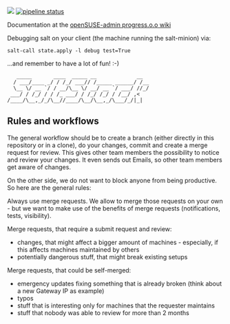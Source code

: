 <a href="https://en.opensuse.org/openSUSE:Heroes"><img src="https://img.shields.io/badge/openSUSE-Heroes-brightgreen.svg?logo=data%3Aimage%2Fpng%3Bbase64%2CiVBORw0KGgoAAAANSUhEUgAAABAAAAAQCAMAAAAoLQ9TAAAAk1BMVEUAAABmmQCR0AdmmQB7tAOR0Ad0qwKR0AdmmQB7tAOGwgWR0AeR0AdmmQB0qwKR0AdmmQBmmQBwpgF2rQJ7tAOR0AdvpQF5sQOR0AdyqQKIxQWR0Ad1rQKR0Ad0qwJ3rwKJxgWR0Ad5sgN9tgN%2BuASR0Ad%2FugSLyAaR0Ad7tAN%2BtwOAuwSGwgWIxQWLyQaOzAaR0Ac0QkqCAAAAKXRSTlMADw8fHx8vLz8%2FPz9PX19fb39%2Ff39%2Fj4%2BPn5%2Bfr6%2B%2Fv7%2B%2Fz8%2Ff3%2B%2Fv7%2FtiEuIAAACOSURBVBgZbcHbFkJAAAXQQ8kUJRXRGKHblKHz%2F19XLq3Vg70xSUaejX%2F8uknfRs%2BW%2FJEuAEdzYLL4Sh%2BQHLSLSK0uGuDo5PGp5gzAUbIkC4cK7LwbajfNhSTB3qZqdRKVpMGDHeWsz7UxdS5w4ED5lhCzoIBVcaTLUps9YMX3hj3zSgU6lgh32THcCkz5AIT0Glg8M2spAAAAAElFTkSuQmCC"/></a> [![pipeline status](https://gitlab.infra.opensuse.org/infra/salt/badges/production/pipeline.svg)](https://gitlab.infra.opensuse.org/infra/salt/commits/production)

Documentation at the [openSUSE-admin progress.o.o wiki](https://progress.opensuse.org/projects/opensuse-admin-wiki/wiki)

Debugging salt on your client (the machine running the salt-minion) via:

`salt-call state.apply -l debug test=True`

 ...and remember to have a lot of fun! :-)


```
   _____       ____  _____ __             __
  / ___/____ _/ / /_/ ___// /_____ ______/ /__
  \__ \/ __ `/ / __/\__ \/ __/ __ `/ ___/ //_/
 ___/ / /_/ / / /_ ___/ / /_/ /_/ / /__/ ,<
/____/\__,_/_/\__//____/\__/\__,_/\___/_/|_|
```


Rules and workflows
-------------------

The general workflow should be to create a branch (either directly in this repository or in a clone), do your changes, commit and create a merge request for review. This gives other team members the possibility to notice and review your changes. It even sends out Emails, so other team members get aware of changes.

On the other side, we do not want to block anyone from being productive. So here are the general rules:

Always use merge requests. We allow to merge those requests on your own - but we want to make use of the benefits of merge requests (notifications, tests, visibility).

Merge requests, that require a submit request and review:
* changes, that might affect a bigger amount of machines - especially, if this affects machines maintained by others
* potentially dangerous stuff, that might break existing setups

Merge requests, that could be self-merged:
* emergency updates fixing something that is already broken (think about a new Gateway IP as example)
* typos
* stuff that is interesting only for machines that the requester maintains
* stuff that nobody was able to review for more than 2 months
